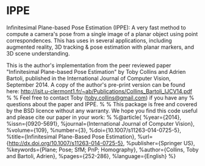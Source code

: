 # IPPE
Infinitesimal Plane-based Pose Estimation (IPPE): A very fast method to compute a camera's pose from a single image of a planar object using point correspondences. This has uses in several applications, including augmented reality, 3D tracking & pose estimation with planar markers, and 3D scene understanding.

This is the author's implementation from the peer reviewed paper "Infinitesimal Plane-based Pose Estimation" by Toby Collins and Adrien Bartoli, published in the International Journal of Computer Vision, September 2014. A copy of the author's pre-print version can be found here: http://isit.u-clermont1.fr/~ab/Publications/Collins_Bartoli_IJCV14.pdf
%
% Feel free to contact Toby (toby.collins@gmail.com) if you have any
% questions about the paper and IPPE.
%
% This package is free and covered by the BSD licence without any warranty. We hope you find this code useful and please cite our paper in your work:
%
%@article{
%year={2014},
%issn={0920-5691},
%journal={International Journal of Computer Vision},
%volume={109},
%number={3},
%doi={10.1007/s11263-014-0725-5},
%title={Infinitesimal Plane-Based Pose Estimation},
%url={http://dx.doi.org/10.1007/s11263-014-0725-5},
%publisher={Springer US},
%keywords={Plane; Pose; SfM; PnP; Homography},
%author={Collins, Toby and Bartoli, Adrien},
%pages={252-286},
%language={English}
%}

